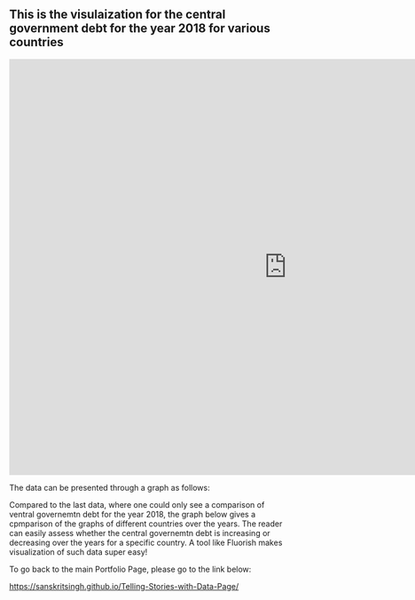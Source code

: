 ## This is the visulaization for the central government debt for the year 2018 for various countries

<iframe src="https://data.oecd.org/chart/6gMT" width="1000" height="750" style="border: 0" mozallowfullscreen="true" webkitallowfullscreen="true" allowfullscreen="true"><a href="https://data.oecd.org/chart/6gMT" target="_blank">OECD Chart: General government debt, Total, % of GDP, Annual, 2018</a></iframe>

The data can be presented through a graph as follows:

Compared to the last data, where one could only see a comparison of ventral governemtn debt for the year 2018, the graph below gives a cpmparison of the graphs of different countries over the years. The reader can easily assess whether the central governemtn debt is increasing or decreasing over the years for a specific country. A tool like Fluorish makes visualization of such data super easy!

<div class="flourish-embed flourish-chart" data-src="visualisation/5291281"><script src="https://public.flourish.studio/resources/embed.js"></script></div>


To go back to the main Portfolio Page, please go to the link below:

https://sanskritsingh.github.io/Telling-Stories-with-Data-Page/
